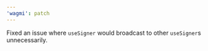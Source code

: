 ```yaml
---
'wagmi': patch
---
```


Fixed an issue where `useSigner` would broadcast to other `useSigner`s unnecessarily.
